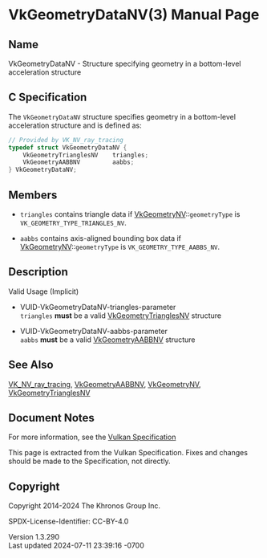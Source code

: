 # VkGeometryDataNV(3) Manual Page

## Name

VkGeometryDataNV - Structure specifying geometry in a bottom-level
acceleration structure



## <a href="#_c_specification" class="anchor"></a>C Specification

The `VkGeometryDataNV` structure specifies geometry in a bottom-level
acceleration structure and is defined as:

``` c
// Provided by VK_NV_ray_tracing
typedef struct VkGeometryDataNV {
    VkGeometryTrianglesNV    triangles;
    VkGeometryAABBNV         aabbs;
} VkGeometryDataNV;
```

## <a href="#_members" class="anchor"></a>Members

- `triangles` contains triangle data if
  [VkGeometryNV](https://registry.khronos.org/vulkan/specs/1.3-extensions/man/html/VkGeometryNV.html)::`geometryType` is
  `VK_GEOMETRY_TYPE_TRIANGLES_NV`.

- `aabbs` contains axis-aligned bounding box data if
  [VkGeometryNV](https://registry.khronos.org/vulkan/specs/1.3-extensions/man/html/VkGeometryNV.html)::`geometryType` is
  `VK_GEOMETRY_TYPE_AABBS_NV`.

## <a href="#_description" class="anchor"></a>Description

Valid Usage (Implicit)

- <a href="#VUID-VkGeometryDataNV-triangles-parameter"
  id="VUID-VkGeometryDataNV-triangles-parameter"></a>
  VUID-VkGeometryDataNV-triangles-parameter  
  `triangles` **must** be a valid
  [VkGeometryTrianglesNV](https://registry.khronos.org/vulkan/specs/1.3-extensions/man/html/VkGeometryTrianglesNV.html) structure

- <a href="#VUID-VkGeometryDataNV-aabbs-parameter"
  id="VUID-VkGeometryDataNV-aabbs-parameter"></a>
  VUID-VkGeometryDataNV-aabbs-parameter  
  `aabbs` **must** be a valid [VkGeometryAABBNV](https://registry.khronos.org/vulkan/specs/1.3-extensions/man/html/VkGeometryAABBNV.html)
  structure

## <a href="#_see_also" class="anchor"></a>See Also

[VK_NV_ray_tracing](https://registry.khronos.org/vulkan/specs/1.3-extensions/man/html/VK_NV_ray_tracing.html),
[VkGeometryAABBNV](https://registry.khronos.org/vulkan/specs/1.3-extensions/man/html/VkGeometryAABBNV.html),
[VkGeometryNV](https://registry.khronos.org/vulkan/specs/1.3-extensions/man/html/VkGeometryNV.html),
[VkGeometryTrianglesNV](https://registry.khronos.org/vulkan/specs/1.3-extensions/man/html/VkGeometryTrianglesNV.html)

## <a href="#_document_notes" class="anchor"></a>Document Notes

For more information, see the <a
href="https://registry.khronos.org/vulkan/specs/1.3-extensions/html/vkspec.html#VkGeometryDataNV"
target="_blank" rel="noopener">Vulkan Specification</a>

This page is extracted from the Vulkan Specification. Fixes and changes
should be made to the Specification, not directly.

## <a href="#_copyright" class="anchor"></a>Copyright

Copyright 2014-2024 The Khronos Group Inc.

SPDX-License-Identifier: CC-BY-4.0

Version 1.3.290  
Last updated 2024-07-11 23:39:16 -0700
